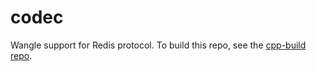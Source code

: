 # codec

Wangle support for Redis protocol. To build this repo, see the [cpp-build repo](https://github.com/smyte/cpp-build).